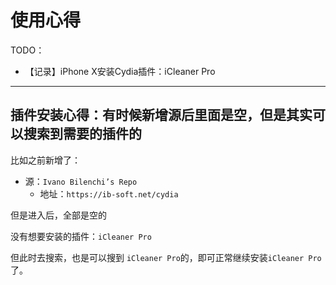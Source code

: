 # 使用心得

TODO：

* 【记录】iPhone X安装Cydia插件：iCleaner Pro

---

## 插件安装心得：有时候新增源后里面是空，但是其实可以搜索到需要的插件的

比如之前新增了：

* 源：`Ivano Bilenchi’s Repo`
  * 地址：`https://ib-soft.net/cydia`

但是进入后，全部是空的

没有想要安装的插件：`iCleaner Pro`

但此时去搜索，也是可以搜到 `iCleaner Pro`的，即可正常继续安装`iCleaner Pro`了。

